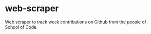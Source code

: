 # web-scraper

Web scraper to track week contributions on Github from the people of School of Code.
